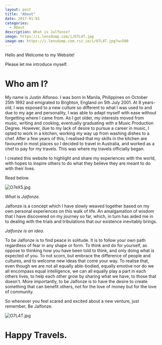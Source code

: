 ```yaml
---
layout: post
title: "About"
date: 2017-01-01
categories:
  - About
description: What is Jalfonze? 
image: https://i.lensdump.com/i/O7L4T.jpg
image-sm: https://i.lensdump.com.rsz.io/i/O7L4T.jpg?w=500
---
```


Hello and Welcome to my Website!

Please let me introduce myself.

# Who am I?

My name is Justin Alfonso. I was born in Manila, Philippines on October 25th 1992 and emigrated to Brighton, England on 5th July 2001. At 8 years-old, I was exposed to a new culture so different to what I was used to and due to my age and personality, I was able to adapt myself with ease without forgetting where I came from. As I got older, my interests moved from music, writing and cooking, eventually graduating with a Music Production Degree. However, due to my lack of desire to pursue a career in music, I opted to work in a kitchen, working my way up from washing dishes to a chef. After a few years of this, I realised that my skills in the kitchen are favoured in most places so I decided to travel in Australia, and worked as a chef to pay for my travels. This was where my travels officially began.

I created this website to highlight and share my experiences with the world, with hopes to inspire others to do what they believe they are meant to do with their lives.

Read below.

![O7eX5.jpg](https://i.lensdump.com/i/O7eX5.jpg)

*What is Jalfonze.*

Jalfonze is a concept which I have slowly weaved together based on my own personal experiences on this walk of life. An amalgamation of wisdom that I have discovered on my journey so far, which, in turn has aided me in to dealing with the trials and tribulations that our existence inevitably brings. 

*Jalfonze is an idea.*

To be Jalfonze is to find peace in solitude. It is to follow your own path regardless of fear in any shape or form. To think and do for yourself, as oppose to thinking how you have been told to think, and only doing what is expected of you. To not scorn, but embrace the difference of people and cultures, and to welcome new ideas that come your way. To realise that, even though we are not all equally able-bodied, equally emotive nor do we all encompass equal intelligence, we can all equally play a part in each others lives, to help each other grow by sharing what we have, to those that doesn't. 
More importantly, to be Jalfonze is to have the desire to create something that can benefit others, not for the love of money but for the love of community.

So whenever you feel scared and excited about a new venture, just remember, Be Jalfonze.

![O7L4T.jpg](https://i.lensdump.com/i/O7L4T.jpg)

# Happy Travels.
